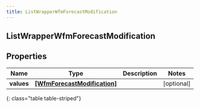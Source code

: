 ```yaml
---
title: ListWrapperWfmForecastModification
---
```

## ListWrapperWfmForecastModification

## Properties

|Name | Type | Description | Notes|
|------------ | ------------- | ------------- | -------------|
| **values** | [**[WfmForecastModification]**](WfmForecastModification.html) |  | [optional] |
{: class="table table-striped"}


